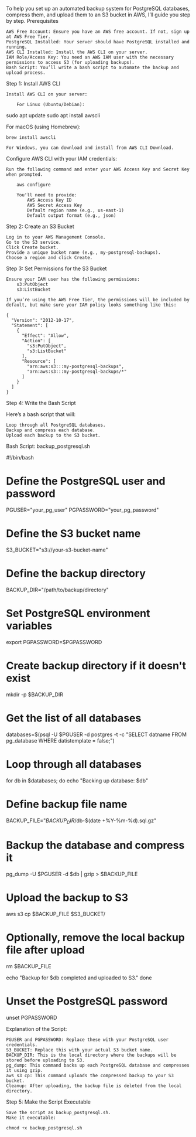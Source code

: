 To help you set up an automated backup system for PostgreSQL databases, compress them, and upload them to an S3 bucket in AWS, I’ll guide you step by step.
Prerequisites

    AWS Free Account: Ensure you have an AWS free account. If not, sign up at AWS Free Tier.
    PostgreSQL Installed: Your server should have PostgreSQL installed and running.
    AWS CLI Installed: Install the AWS CLI on your server.
    IAM Role/Access Key: You need an AWS IAM user with the necessary permissions to access S3 (for uploading backups).
    Bash Script: You’ll write a bash script to automate the backup and upload process.

Step 1: Install AWS CLI

    Install AWS CLI on your server:

        For Linux (Ubuntu/Debian):

sudo apt update
sudo apt install awscli

For macOS (using Homebrew):

    brew install awscli

    For Windows, you can download and install from AWS CLI Download.

Configure AWS CLI with your IAM credentials:

    Run the following command and enter your AWS Access Key and Secret Key when prompted.

        aws configure

        You'll need to provide:
            AWS Access Key ID
            AWS Secret Access Key
            Default region name (e.g., us-east-1)
            Default output format (e.g., json)

Step 2: Create an S3 Bucket

    Log in to your AWS Management Console.
    Go to the S3 service.
    Click Create bucket.
    Provide a unique bucket name (e.g., my-postgresql-backups).
    Choose a region and click Create.

Step 3: Set Permissions for the S3 Bucket

    Ensure your IAM user has the following permissions:
        s3:PutObject
        s3:ListBucket

    If you’re using the AWS Free Tier, the permissions will be included by default, but make sure your IAM policy looks something like this:

    {
      "Version": "2012-10-17",
      "Statement": [
        {
          "Effect": "Allow",
          "Action": [
            "s3:PutObject",
            "s3:ListBucket"
          ],
          "Resource": [
            "arn:aws:s3:::my-postgresql-backups",
            "arn:aws:s3:::my-postgresql-backups/*"
          ]
        }
      ]
    }

Step 4: Write the Bash Script

Here’s a bash script that will:

    Loop through all PostgreSQL databases.
    Backup and compress each database.
    Upload each backup to the S3 bucket.

Bash Script: backup_postgresql.sh

#!/bin/bash

# Define the PostgreSQL user and password
PGUSER="your_pg_user"
PGPASSWORD="your_pg_password"

# Define the S3 bucket name
S3_BUCKET="s3://your-s3-bucket-name"

# Define the backup directory
BACKUP_DIR="/path/to/backup/directory"

# Set PostgreSQL environment variables
export PGPASSWORD=$PGPASSWORD

# Create backup directory if it doesn't exist
mkdir -p $BACKUP_DIR

# Get the list of all databases
databases=$(psql -U $PGUSER -d postgres -t -c "SELECT datname FROM pg_database WHERE datistemplate = false;")

# Loop through all databases
for db in $databases; do
  echo "Backing up database: $db"

  # Define backup file name
  BACKUP_FILE="$BACKUP_DIR/$db-$(date +%Y-%m-%d).sql.gz"

  # Backup the database and compress it
  pg_dump -U $PGUSER -d $db | gzip > $BACKUP_FILE

  # Upload the backup to S3
  aws s3 cp $BACKUP_FILE $S3_BUCKET/

  # Optionally, remove the local backup file after upload
  rm $BACKUP_FILE

  echo "Backup for $db completed and uploaded to S3."
done

# Unset the PostgreSQL password
unset PGPASSWORD

Explanation of the Script:

    PGUSER and PGPASSWORD: Replace these with your PostgreSQL user credentials.
    S3_BUCKET: Replace this with your actual S3 bucket name.
    BACKUP_DIR: This is the local directory where the backups will be stored before uploading to S3.
    pg_dump: This command backs up each PostgreSQL database and compresses it using gzip.
    aws s3 cp: This command uploads the compressed backup to your S3 bucket.
    Cleanup: After uploading, the backup file is deleted from the local directory.

Step 5: Make the Script Executable

    Save the script as backup_postgresql.sh.
    Make it executable:

    chmod +x backup_postgresql.sh

